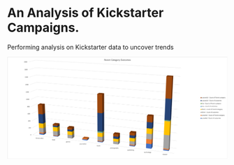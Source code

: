 # An Analysis of Kickstarter Campaigns.
Performing analysis on Kickstarter data to uncover trends

![image_name](https://github.com/jh2010/kickstarter-analysis/blob/master/parent-category-outcomes.png)
